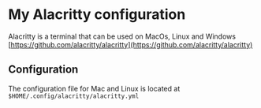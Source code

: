 # My Alacritty configuration

Alacritty is a terminal that can be used on MacOs, Linux and Windows [https://github.com/alacritty/alacritty](https://github.com/alacritty/alacritty)

## Configuration

The configuration file for Mac and Linux is located at `$HOME/.config/alacritty/alacritty.yml`
